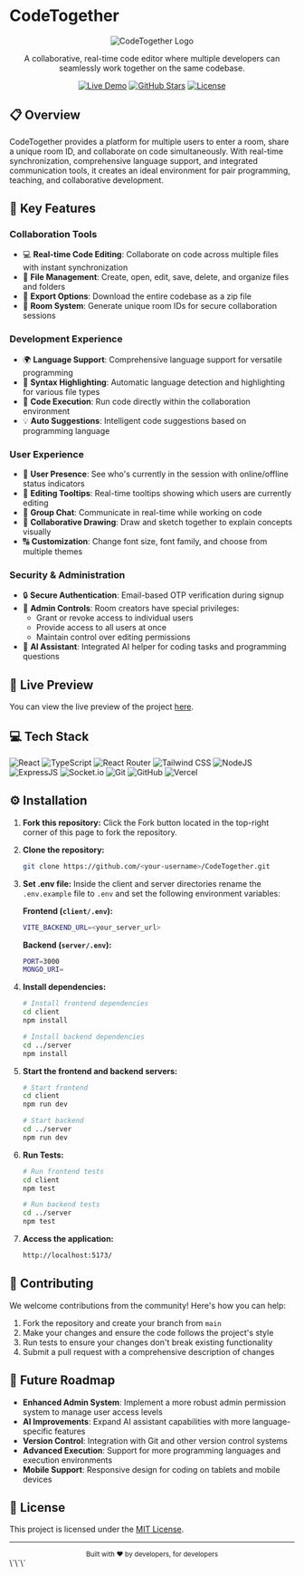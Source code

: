 # CodeTogether

<div align="center">
  
  ![CodeTogether Logo](https://img.shields.io/badge/CodeTogether-Collaborative%20Coding-blue?style=for-the-badge&logo=code&logoColor=white)
  
  A collaborative, real-time code editor where multiple developers can seamlessly work together on the same codebase.
  
  [![Live Demo](https://img.shields.io/badge/Live%20Demo-Visit%20Site-blue?style=for-the-badge&logo=vercel&logoColor=white)](https://eliteapp.tech/)
  [![GitHub Stars](https://img.shields.io/github/stars/yourusername/CodeTogether?style=for-the-badge&logo=github&logoColor=white&color=yellow)](https://github.com/yourusername/CodeTogether/stargazers)
  [![License](https://img.shields.io/badge/License-MIT-green?style=for-the-badge)](LICENSE)
  
</div>

## 📋 Overview

CodeTogether provides a platform for multiple users to enter a room, share a unique room ID, and collaborate on code simultaneously. With real-time synchronization, comprehensive language support, and integrated communication tools, it creates an ideal environment for pair programming, teaching, and collaborative development.

## 🔮 Key Features

### Collaboration Tools
- 💻 **Real-time Code Editing**: Collaborate on code across multiple files with instant synchronization
- 📁 **File Management**: Create, open, edit, save, delete, and organize files and folders
- 💾 **Export Options**: Download the entire codebase as a zip file
- 🚀 **Room System**: Generate unique room IDs for secure collaboration sessions

### Development Experience
- 🌍 **Language Support**: Comprehensive language support for versatile programming
- 🌈 **Syntax Highlighting**: Automatic language detection and highlighting for various file types
- 🚀 **Code Execution**: Run code directly within the collaboration environment
- 💡 **Auto Suggestions**: Intelligent code suggestions based on programming language

### User Experience
- 👥 **User Presence**: See who's currently in the session with online/offline status indicators
- 🎩 **Editing Tooltips**: Real-time tooltips showing which users are currently editing
- 💬 **Group Chat**: Communicate in real-time while working on code
- 🎨 **Collaborative Drawing**: Draw and sketch together to explain concepts visually
- 🔠 **Customization**: Change font size, font family, and choose from multiple themes

### Security & Administration
- 🔒 **Secure Authentication**: Email-based OTP verification during signup
- 👑 **Admin Controls**: Room creators have special privileges:
  - Grant or revoke access to individual users
  - Provide access to all users at once
  - Maintain control over editing permissions
- 🤖 **AI Assistant**: Integrated AI helper for coding tasks and programming questions

## 🚀 Live Preview

You can view the live preview of the project [here](https://eliteapp.tech/).

## 💻 Tech Stack

![React](https://img.shields.io/badge/React-20232A?style=for-the-badge&logo=react&logoColor=61DAFB)
![TypeScript](https://img.shields.io/badge/TypeScript-007ACC?style=for-the-badge&logo=typescript&logoColor=white)
![React Router](https://img.shields.io/badge/React_Router-CA4245?style=for-the-badge&logo=react-router&logoColor=white)
![Tailwind CSS](https://img.shields.io/badge/Tailwind_CSS-38B2AC?style=for-the-badge&logo=tailwind-css&logoColor=white)
![NodeJS](https://img.shields.io/badge/Node.js-43853D?style=for-the-badge&logo=node.js&logoColor=white)
![ExpressJS](https://img.shields.io/badge/Express.js-404D59?style=for-the-badge)
![Socket.io](https://img.shields.io/badge/Socket.io-010101?style=for-the-badge&logo=socket.io&logoColor=white)
![Git](https://img.shields.io/badge/GIT-E44C30?style=for-the-badge&logo=git&logoColor=white)
![GitHub](https://img.shields.io/badge/GitHub-100000?style=for-the-badge&logo=github&logoColor=white)
![Vercel](https://img.shields.io/badge/Vercel-000000?style=for-the-badge&logo=vercel&logoColor=white)

## ⚙️ Installation

1. **Fork this repository:** Click the Fork button located in the top-right corner of this page to fork the repository.
2. **Clone the repository:**
    ```bash
    git clone https://github.com/<your-username>/CodeTogether.git
    ```
3. **Set .env file:**
   Inside the client and server directories rename the `.env.example` file to `.env` and set the following environment variables:

    **Frontend (`client/.env`):**
    ```bash
    VITE_BACKEND_URL=<your_server_url>
    ```
    
    **Backend (`server/.env`):**
    ```bash
    PORT=3000
    MONGO_URI=
    ```

4. **Install dependencies:**
    ```bash
    # Install frontend dependencies
    cd client
    npm install

    # Install backend dependencies
    cd ../server
    npm install
    ```
5. **Start the frontend and backend servers:**
    ```bash
    # Start frontend
    cd client
    npm run dev

    # Start backend
    cd ../server
    npm run dev
    ```
6. **Run Tests:**
    ```bash
    # Run frontend tests
    cd client
    npm test

    # Run backend tests
    cd ../server
    npm test
    ```
7. **Access the application:**
    ```bash
    http://localhost:5173/
    ```


## 🤝 Contributing

We welcome contributions from the community! Here's how you can help:

1. Fork the repository and create your branch from `main`
2. Make your changes and ensure the code follows the project's style
3. Run tests to ensure your changes don't break existing functionality
4. Submit a pull request with a comprehensive description of changes

## 🔮 Future Roadmap

- **Enhanced Admin System**: Implement a more robust admin permission system to manage user access levels
- **AI Improvements**: Expand AI assistant capabilities with more language-specific features
- **Version Control**: Integration with Git and other version control systems
- **Advanced Execution**: Support for more programming languages and execution environments
- **Mobile Support**: Responsive design for coding on tablets and mobile devices

## 📝 License

This project is licensed under the [MIT License](LICENSE).

---

<div align="center">
  <sub>Built with ❤️ by developers, for developers</sub>
</div>
\`\`\`
